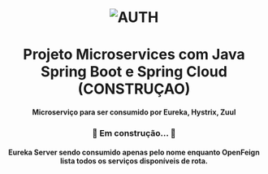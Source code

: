 <h1 align="center">
    <img alt="AUTH" title="#AUTH" src="https://miro.medium.com/max/716/1*jMQ9lkY5SBnbcOlJB4aizg.png" />
</h1>


<h1 align="center"> Projeto Microservices com Java Spring Boot e Spring Cloud (CONSTRUÇAO) </h1>

<h4 align="center"> Microserviço para ser consumido por Eureka, Hystrix, Zuul </h4>

<h3 align="center"> 
    🚧  Em construção...  🚧

<h4 align="center"> Eureka Server sendo consumido apenas pelo nome enquanto OpenFeign lista todos os serviços disponíveis de rota.

